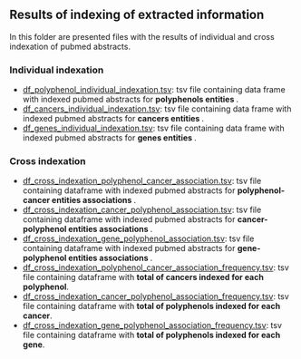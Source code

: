 

<h2>Results of indexing of extracted information</h2>
<p>In this folder are presented files with the results of individual and cross indexation of pubmed abstracts.</p>
<h3>Individual indexation</h3>
<ul>
   <li><a href='https://github.com/ramongsilva/Indexing-of-extracted-information/blob/main/results/df_polyphenol_individual_indexation.tsv'>df_polyphenol_individual_indexation.tsv</a>: tsv file containing data frame with indexed pubmed abstracts for <strong> polyphenols entities </strong>.</li>
   <li><a href='https://github.com/ramongsilva/Indexing-of-extracted-information/blob/main/results/df_cancers_individual_indexation.tsv'>df_cancers_individual_indexation.tsv</a>: tsv file containing data frame with indexed pubmed abstracts for <strong> cancers entities </strong>.</li>
   <li><a href='https://github.com/ramongsilva/Indexing-of-extracted-information/blob/main/results/df_genes_individual_indexation.tsv'>df_genes_individual_indexation.tsv</a>: tsv file containing data frame with indexed pubmed abstracts for <strong> genes entities </strong>.</li>
</ul>
<h3>Cross indexation</h3>
<ul>
   <li><a href='https://github.com/ramongsilva/Indexing-of-extracted-information/blob/main/results/df_cross_indexation_polyphenol_cancer_association.tsv'>df_cross_indexation_polyphenol_cancer_association.tsv</a>: tsv file containing dataframe with indexed pubmed abstracts for <strong> polyphenol-cancer entities associations </strong>.</li>
  <li><a href='https://github.com/ramongsilva/Indexing-of-extracted-information/blob/main/results/df_cross_indexation_cancer_polyphenol_association.tsv'>df_cross_indexation_cancer_polyphenol_association.tsv</a>: tsv file containing dataframe with indexed pubmed abstracts for <strong> cancer-polyphenol entities associations </strong>.</li>
    <li><a href='https://github.com/ramongsilva/Indexing-of-extracted-information/blob/main/results/df_cross_indexation_gene_polyphenol_association.tsv'>df_cross_indexation_gene_polyphenol_association.tsv</a>: tsv file containing dataframe with indexed pubmed abstracts for <strong> gene-polyphenol entities associations </strong>.</li>

 <li><a href='https://github.com/ramongsilva/Indexing-of-extracted-information/blob/main/results/df_cross_indexation_polyphenol_cancer_association_frequency.tsv'>df_cross_indexation_polyphenol_cancer_association_frequency.tsv</a>: tsv file containing dataframe with <strong> total of cancers indexed for each polyphenol</strong>.</li>
 <li><a href='https://github.com/ramongsilva/Indexing-of-extracted-information/blob/main/results/df_cross_indexation_cancer_polyphenol_association_frequency.tsv'>df_cross_indexation_cancer_polyphenol_association_frequency.tsv</a>: tsv file containing dataframe with <strong> total of polyphenols indexed for each cancer</strong>.</li>
 <li><a href='https://github.com/ramongsilva/Indexing-of-extracted-information/blob/main/results/df_cross_indexation_gene_polyphenol_association_frequency.tsv'>df_cross_indexation_gene_polyphenol_association_frequency.tsv</a>: tsv file containing dataframe with <strong> total of polyphenols indexed for each gene</strong>.</li>
</ul>
